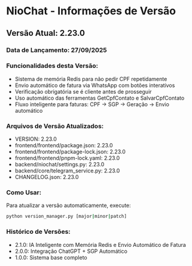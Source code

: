 # NioChat - Informações de Versão

## Versão Atual: 2.23.0

### Data de Lançamento: 27/09/2025

### Funcionalidades desta Versão:
- Sistema de memória Redis para não pedir CPF repetidamente
- Envio automático de fatura via WhatsApp com botões interativos
- Verificação obrigatória se é cliente antes de prosseguir
- Uso automático das ferramentas GetCpfContato e SalvarCpfContato
- Fluxo inteligente para faturas: CPF → SGP → Geração → Envio automático

### Arquivos de Versão Atualizados:
- VERSION: 2.23.0
- frontend/frontend/package.json: 2.23.0
- frontend/frontend/package-lock.json: 2.23.0
- frontend/frontend/pnpm-lock.yaml: 2.23.0
- backend/niochat/settings.py: 2.23.0
- backend/core/telegram_service.py: 2.23.0
- CHANGELOG.json: 2.23.0

### Como Usar:
Para atualizar a versão automaticamente, execute:
```bash
python version_manager.py [major|minor|patch]
```

### Histórico de Versões:
- 2.1.0: IA Inteligente com Memória Redis e Envio Automático de Fatura
- 2.0.0: Integração ChatGPT + SGP Automático
- 1.0.0: Sistema base completo
